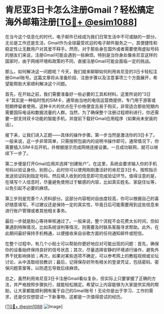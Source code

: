 # 肯尼亚3日卡怎么注册Gmail？轻松搞定海外邮箱注册[[TG💪+ @esim1088](https://t.me/s/esim1088)]

在当今这个信息化的时代，电子邮件已经成为我们日常生活中不可或缺的一部分。无论是工作还是生活，Gmail作为全球最受欢迎的电子邮件服务之一，其便捷性和稳定性让无数用户对其爱不释手。然而，对于那些身在国外或者需要使用虚拟号码的朋友们来说，注册Gmail可能会遇到一些麻烦。特别是当你身处像肯尼亚这样的国家时，由于网络环境和政策的不同，直接注册Gmail可能会面临一定的挑战。

那么，如何解决这一问题呢？今天，我们就来聊聊如何利用肯尼亚的3日卡轻松注册Gmail账号。这篇文章将从准备阶段、注册步骤以及注意事项三个方面展开，希望能帮助大家顺利解决这个问题。

首先，在开始之前，我们需要准备好一些必要的工具和材料。这里所说的“3日卡”其实是一种临时性的SIM卡，通常由当地的电信运营商提供，专门用于游客或短期停留者使用。这种卡片的优点在于价格便宜且易于购买，非常适合那些短期内需要国际电话和数据流量的人群。当然，为了确保整个注册过程顺利进行，你还需要一部支持双卡功能的智能手机，并提前下载好Gmail应用程序（如果尚未安装的话）。

接下来，让我们进入正题——具体的操作步骤。第一步当然是激活你的3日卡了。一般来说，这一步非常简单，只需按照包装内的说明书操作即可。通常情况下，你需要插入SIM卡后开机，并根据提示完成网络连接设置。一旦成功联网，就可以继续下一步了。

第二步便是打开Gmail应用并选择“创建账户”。在这里，系统会要求输入你的手机号码以验证身份。别担心，此时你可以使用刚刚激活好的肯尼亚3日卡。按照指示发送验证码到指定号码，然后填入收到的信息即可完成验证环节。值得注意的是，在填写个人信息时，尽量避免使用过于敏感的内容，比如真实姓名、家庭住址等，以免引起不必要的麻烦。

第三步则是完善个人资料部分。这部分内容相对自由度较高，你可以根据自己的喜好随意填写。不过建议还是保持一定的真实性，毕竟日后可能需要用到这些信息来进行账户管理或者其他相关事务。

最后一步就是耐心等待审核通过了。一般来说，整个流程不会花费太长时间，但如果遇到特殊情况，比如系统误判等情况，则需要及时联系客服寻求帮助。此外，在此期间最好保持手机畅通，以便接收来自谷歌方面的任何通知邮件或短信。

在整个过程中，有几个小贴士可以帮助你更好地应对可能出现的问题：首先，确保你的设备始终保持良好的信号状态；其次，尽量选择安静的环境进行操作，避免外界干扰影响体验；再次，如果对某些选项不确定，可以参考网上的教程视频或论坛讨论，从中汲取经验教训；最后，记得保存好所有相关的登录凭证，包括密码、密保问题答案等，以防遗忘导致后续麻烦。

总之，虽然利用肯尼亚3日卡注册Gmail看似复杂，但实际上只要掌握了正确的方法，并严格按照步骤执行，就能轻松搞定。希望以上内容能够为大家提供实用的帮助，让大家都能顺利拥有属于自己的Gmail账号！无论你是出于学习、工作的需求，还是仅仅想尝试一下新事物，这都是一次值得尝试的经历。

[[TG💪+ @esim1088](https://t.me/s/esim1088) ![Image](https://i.postimg.cc/4NQfJmqS/Snipaste-2025-05-13-00-14-12.png)]